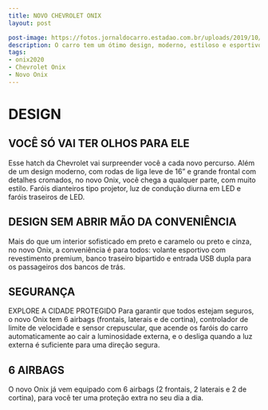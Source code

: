 ```yaml
---
title: NOVO CHEVROLET ONIX
layout: post

post-image: https://fotos.jornaldocarro.estadao.com.br/uploads/2019/10/18141549/48337789-1160x774.jpg
description: O carro tem um ótimo design, moderno, estiloso e esportivo, confortável e uma boa posição de dirigir. Apesar de ser um 1.0 tem bom desempenho.
tags:
- onix2020  
- Chevrolet Onix
- Novo Onix
---
```

# DESIGN

 
## VOCÊ SÓ VAI TER OLHOS PARA ELE
Esse hatch da Chevrolet vai surpreender você a cada novo percurso. Além de um design moderno, com rodas de liga leve de 16” e grande frontal com detalhes cromados, no novo Onix, você chega a qualquer parte, com muito estilo. Faróis dianteiros tipo projetor, luz de condução diurna em LED e faróis traseiros de LED.

## DESIGN SEM ABRIR MÃO DA CONVENIÊNCIA
Mais do que um interior sofisticado em preto e caramelo ou preto e cinza, no novo Onix, a conveniência é para todos: volante esportivo com revestimento premium, banco traseiro bipartido e entrada USB dupla para os passageiros dos bancos de trás.

## SEGURANÇA
EXPLORE A CIDADE PROTEGIDO
Para garantir que todos estejam seguros, o novo Onix tem 6 airbags (frontais, laterais e de cortina), controlador de limite de velocidade e sensor crepuscular, que acende os faróis do carro automaticamente ao cair a luminosidade externa, e o desliga quando a luz externa é suficiente para uma direção segura.

## 6 AIRBAGS
O novo Onix já vem equipado com 6 airbags (2 frontais, 2 laterais e 2 de cortina), para você ter uma proteção extra no seu dia a dia.



